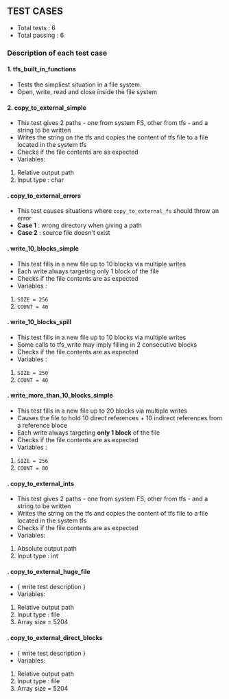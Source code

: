 ## TEST CASES

- Total tests : 6
- Total passing : 6

### Description of each test case

#### 1. tfs_built_in_functions
- Tests the simpliest situation in a file system.
- Open, write, read and close inside the file system

#### 2. copy_to_external_simple
- This test gives 2 paths - one from system FS, other from tfs - and a string to be written
- Writes the string on the tfs and copies the content of tfs file to a file located in the system tfs
- Checks if the file contents are as expected
- Variables:
1. Relative output path
2. Input type : char

#### . copy_to_external_errors
- This test causes situations where `copy_to_external_fs` should throw an error
- **Case 1** : wrong directory when giving a path
- **Case 2** : source file doesn't exist

#### . write_10_blocks_simple
- This test fills in a new file up to 10 blocks via multiple writes
- Each write always targeting only 1 block of the file
- Checks if the file contents are as expected
- Variables :
1. `SIZE = 256`
2. `COUNT = 40`

#### . write_10_blocks_spill
- This test fills in a new file up to 10 blocks via multiple writes 
- Some calls to tfs_write may imply filling in 2 consecutive blocks
- Checks if the file contents are as expected
- Variables :
1. `SIZE = 250`
2. `COUNT = 40`

#### . write_more_than_10_blocks_simple
- This test fills in a new file up to 20 blocks via multiple writes
- Causes the file to hold 10 direct references + 10 indirect
references from a reference bloce
- Each write always targeting **only 1 block** of the file
- Checks if the file contents are as expected
- Variables :
1. `SIZE = 256`
2. `COUNT = 80`

#### . copy_to_external_ints
- This test gives 2 paths - one from system FS, other from tfs - and a string to be written
- Writes the string on the tfs and copies the content of tfs file to a file located in the system tfs
- Checks if the file contents are as expected
- Variables:
1. Absolute output path
2. Input type : int

#### . copy_to_external_huge_file
- { write test description }
- Variables:
1. Relative output path
2. Input type : file
3. Array size = 5204

#### . copy_to_external_direct_blocks
- { write test description }
- Variables:
1. Relative output path
2. Input type : file
3. Array size = 5204







